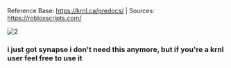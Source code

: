 
Reference Base: https://krnl.ca/predocs/ | Sources: https://robloxscripts.com/


![2](https://user-images.githubusercontent.com/66913721/152613839-0f3aebe2-c7fe-40a7-a4bb-64644e255301.png)


  ### i just got synapse i don't need this anymore, but if you're a krnl user feel free to use it
